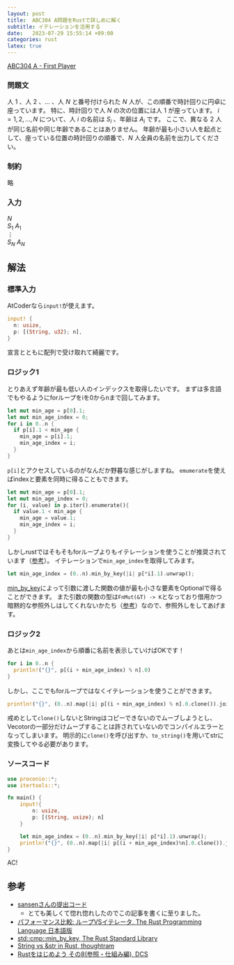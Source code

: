 ```yaml
---
layout: post
title:  ABC304 A問題をRustで詳しめに解く
subtitle: イテレーションを活用する
date:   2023-07-29 15:55:14 +09:00
categories: rust
latex: true
---
```


[ABC304 A - First Player][problem]

### 問題文

人 $1$ 、人 $2$ 、$\ldots$ 、人 $N$ と番号付けられた $N$ 人が、この順番で時計回りに円卓に座っています。
特に、時計回りで人 $N$ の次の位置には人 $1$ が座っています。
$i = 1, 2, \ldots, N$ について、人 $i$ の名前は $S_i$ 、年齢は $A_i$ です。
ここで、異なる $2$ 人が同じ名前や同じ年齢であることはありません。
年齢が最も小さい人を起点として、座っている位置の時計回りの順番で、$N$ 人全員の名前を出力してください。

### 制約

略

### 入力

$N$  
$S_1$ $A_1$  
$\vdots$  
$S_N$ $A_N$

## 解法

### 標準入力

AtCoderなら`input!`が使えます。

```rust
input! {
  n: usize,
  p: [(String, u32); n],
}
```

宣言とともに配列で受け取れて綺麗です。

### ロジック1

とりあえず年齢が最も低い人のインデックスを取得したいです。
まずは多言語でもやるようにforループをiを0からnまで回してみます。

```rust
let mut min_age = p[0].1;
let mut min_age_index = 0;
for i in 0..n {
  if p[i].1 < min_age {
    min_age = p[i].1;
    min_age_index = i;
  }
}
```

`p[i]`とアクセスしているのがなんだか野暮な感じがしますね。
`emumerate`を使えばindexと要素を同時に得ることもできます。

```rust
let mut min_age = p[0].1;
let mut min_age_index = 0;
for (i, value) in p.iter().enumerate(){
  if value.1 < min_age {
    min_age = value.1;
    min_age_index = i;
  }
}
```

しかしrustではそもそもforループよりもイテレーションを使うことが推奨されています（[参考][loop_iter]）。
イテレーションで`min_age_index`を取得してみます。

```rust
let min_age_index = (0..n).min_by_key(|i| p[*i].1).unwrap();
```

[min_by_key][min_by_key]によって引数に渡した関数の値が最も小さな要素をOptionalで得ることができます。
また引数の関数の型は`FnMut(&T) -> K`となっており借用かつ暗黙的な参照外しはしてくれないかたち（[参考][ref]）なので、参照外しをしてあげます。

### ロジック2

あとは`min_age_index`から順番に名前を表示していけばOKです！

```rust
for i in 0..n {
  println!("{}", p[(i + min_age_index) % n].0)
}
```

しかし、ここでもforループではなくイテレーションを使うことができます。

```rust
println!("{}", (0..n).map(|i| p[(i + min_age_index) % n].0.clone()).join("\n"));
```

戒めとして`clone()`しないとStringはコピーできないのでムーブしようとし、Vecotorの一部分だけムーブすることは許されていないのでコンパイルエラーとなってしまいます。
明示的に`clone()`を呼び出すか、`to_string()`を用いてstrに変換してやる必要があります。

### ソースコード

```rust
use proconio::*;
use itertools::*;

fn main() {
    input!{
        n: usize,
        p: [(String, usize); n]
    }

    let min_age_index = (0..n).min_by_key(|i| p[*i].1).unwrap();
    println!("{}", (0..n).map(|i| p[(i + min_age_index)%n].0.clone()).join("\n"));
}
```

AC!

## 参考

- [sansenさんの提出コード][sansen]
  - とても美しくて惚れ惚れしたのでこの記事を書くに至りました。
- [パフォーマンス比較: ループVSイテレータ, The Rust Programming Language 日本語版][loop_iter]
- [std::cmp::min_by_key, The Rust Standard Library][min_by_key]
- [String vs &str in Rust, thoughtram][string_str]
- [Rustをはじめよう その8(参照・仕組み編), DCS][ref]

[problem]: https://atcoder.jp/contests/abc304/tasks/abc304_a
[loop_iter]: https://doc.rust-jp.rs/book-ja/ch13-04-performance.html
[min_by_key]: https://doc.rust-lang.org/stable/std/cmp/fn.min_by_key.html
[string_str]: https://blog.thoughtram.io/string-vs-str-in-rust/
[sansen]: https://atcoder.jp/contests/abc304/submissions/41933648
[ref]: https://blog.dcs.co.jp/rust/20210527-rust-8.html#section_3